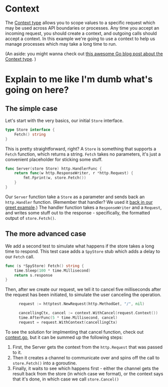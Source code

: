 # Context

The [Context type](https://pkg.go.dev/context)  allows you to scope values to a specific request which may be used across API boundaries or processes. Any time you accept an incoming request, you should create a context, and outgoing calls should accept a context. In this example we're going to use a context to help us manage processes which may take a long time to run.

(An aside: you might wanna check out [this awesome Go blog post about the Context type](https://go.dev/blog/context). )

# Explain to me like I'm dumb what's going on here?
## The simple case
Let's start with the very basics, our initial `Store` interface.

```go
type Store interface {
	Fetch() string
}
```

This is pretty straightforward, right? A `Store` is something that supports a `Fetch` function, which returns a string. `Fetch` takes no parameters, it's just a convenient placeholder for sticking some stuff.

```go
func Server(store Store) http.HandlerFunc {
    return func(w http.ResponseWriter, r *http.Request) {
        fmt.Fprint(w, store.Fetch())
    }
}
```

Our `Server` function take a `Store` as a parameter and sends back an `http.Handler` function. (Remember that handler? We used it [back in our greet example](../select/README.md).) The handler function takes a `ResponseWriter` and a `Request`, and writes some stuff out to the response - specifically, the formatted output of `store.Fetch()`.

## The more advanced case

We add a second test to simulate what happens if the store takes a long time to respond. This test case adds a `SpyStore` stub which adds a delay to our `Fetch` call.

```go
func (s *SpyStore) Fetch() string {
	time.Sleep(100 * time.Millisecond)
	return s.response
}
```

Then, after we create our request, we tell it to cancel five milliseconds after the request has been initiated, to simulate the user canceling the operation.

```go
      request := httptest.NewRequest(http.MethodGet, "/", nil)

      cancellingCtx, cancel := context.WithCancel(request.Context())
      time.AfterFunc(5 * time.Millisecond, cancel)
      request = request.WithContext(cancellingCtx)
```

To see the solution for implmenting that cancel function, check out [context.go](./context.go), but it can be summed up the following steps:

1. First, the Server gets the context from the `http.Request` that was passed to it.
2. Then it creates a channel to communicate over and spins off the call to `store.Fetch()` into a goroutine.
3. Finally, it waits to see which happens first - either the channel gets the result back from the store (in which case we format), or the context says that it's done, in which case we call `store.Cancel()`

